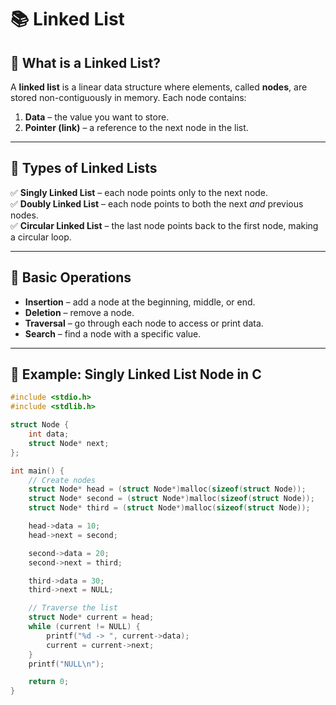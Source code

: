 # 📚 Linked List

## 🔹 What is a Linked List?
A **linked list** is a linear data structure where elements, called **nodes**, are stored non-contiguously in memory. Each node contains:
1. **Data** – the value you want to store.
2. **Pointer (link)** – a reference to the next node in the list.

---

## 🔹 Types of Linked Lists
✅ **Singly Linked List** – each node points only to the next node.  
✅ **Doubly Linked List** – each node points to both the next *and* previous nodes.  
✅ **Circular Linked List** – the last node points back to the first node, making a circular loop.

---

## 🔹 Basic Operations
- **Insertion** – add a node at the beginning, middle, or end.
- **Deletion** – remove a node.
- **Traversal** – go through each node to access or print data.
- **Search** – find a node with a specific value.

---

## 🔹 Example: Singly Linked List Node in C

```c
#include <stdio.h>
#include <stdlib.h>

struct Node {
    int data;
    struct Node* next;
};

int main() {
    // Create nodes
    struct Node* head = (struct Node*)malloc(sizeof(struct Node));
    struct Node* second = (struct Node*)malloc(sizeof(struct Node));
    struct Node* third = (struct Node*)malloc(sizeof(struct Node));

    head->data = 10;
    head->next = second;

    second->data = 20;
    second->next = third;

    third->data = 30;
    third->next = NULL;

    // Traverse the list
    struct Node* current = head;
    while (current != NULL) {
        printf("%d -> ", current->data);
        current = current->next;
    }
    printf("NULL\n");

    return 0;
}
